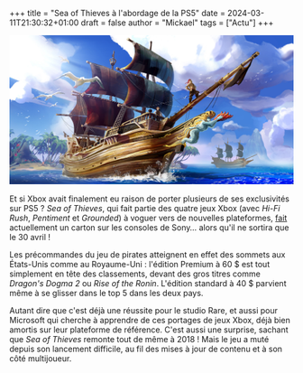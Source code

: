 +++
title = "Sea of Thieves à l'abordage de la PS5"
date = 2024-03-11T21:30:32+01:00
draft = false
author = "Mickael"
tags = ["Actu"]
+++ 

![Texte Alternative](SeaOfThieves.jpg "Arrrr Sea of Thieves")

Et si Xbox avait finalement eu raison de porter plusieurs de ses exclusivités sur PS5 ? *Sea of Thieves*, qui fait partie des quatre jeux Xbox (avec *Hi-Fi Rush*, *Pentiment* et *Grounded*) à voguer vers de nouvelles plateformes, [fait](https://www.trueachievements.com/news/sea-of-thieves-best-selling-playstation-preorders) actuellement un carton sur les consoles de Sony… alors qu'il ne sortira que le 30 avril !

Les précommandes du jeu de pirates atteignent en effet des sommets aux États-Unis comme au Royaume-Uni : l'édition Premium à 60 $ est tout simplement en tête des classements, devant des gros titres comme *Dragon's Dogma 2* ou *Rise of the Ronin*. L'édition standard à 40 $ parvient même à se glisser dans le top 5 dans les deux pays.

Autant dire que c'est déjà une réussite pour le studio Rare, et aussi pour Microsoft qui cherche à apprendre de ces portages de jeux Xbox, déjà bien amortis sur leur plateforme de référence. C'est aussi une surprise, sachant que *Sea of Thieves* remonte tout de même à 2018 ! Mais le jeu a muté depuis son lancement difficile, au fil des mises à jour de contenu et à son côté multijoueur.